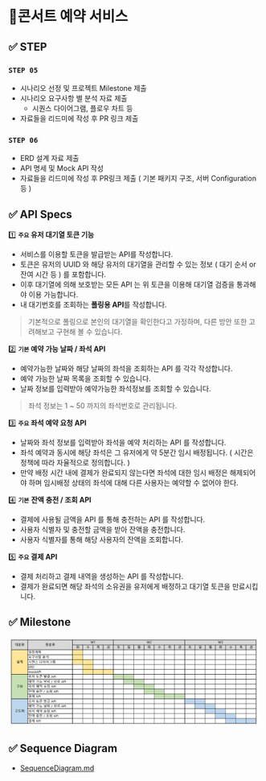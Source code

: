 # ️🎪️콘서트 예약 서비스
## ✅ STEP
### **`STEP 05`**
- 시나리오 선정 및 프로젝트 Milestone 제출
- 시나리오 요구사항 별 분석 자료 제출
  - 시퀀스 다이어그램, 플로우 차트 등
- 자료들을 리드미에 작성 후 PR 링크 제출

### **`STEP 06`**
- ERD 설계 자료 제출
- API 명세 및 Mock API 작성
- 자료들을 리드미에 작성 후 PR링크 제출 ( 기본 패키지 구조, 서버 Configuration 등 )

## ✅ API Specs
1️⃣ **`주요` 유저 대기열 토큰 기능**
- 서비스를 이용할 토큰을 발급받는 API를 작성합니다.
- 토큰은 유저의 UUID 와 해당 유저의 대기열을 관리할 수 있는 정보 ( 대기 순서 or 잔여 시간 등 ) 를 포함합니다.
- 이후 대기열에 의해 보호받는 모든 API 는 위 토큰을 이용해 대기열 검증을 통과해야 이용 가능합니다.
- 내 대기번호를 조회하는 **폴링용 API**를 작성합니다.
> 기본적으로 폴링으로 본인의 대기열을 확인한다고 가정하며, 다른 방안 또한 고려해보고 구현해 볼 수 있습니다.

2️⃣ **`기본` 예약 가능 날짜 / 좌석 API**
- 예약가능한 날짜와 해당 날짜의 좌석을 조회하는 API 를 각각 작성합니다.
- 예약 가능한 날짜 목록을 조회할 수 있습니다.
- 날짜 정보를 입력받아 예약가능한 좌석정보를 조회할 수 있습니다.
> 좌석 정보는 1 ~ 50 까지의 좌석번호로 관리됩니다.

3️⃣ **`주요` 좌석 예약 요청 API**
- 날짜와 좌석 정보를 입력받아 좌석을 예약 처리하는 API 를 작성합니다.
- 좌석 예약과 동시에 해당 좌석은 그 유저에게 약 5분간 임시 배정됩니다. ( 시간은 정책에 따라 자율적으로 정의합니다. )
- 만약 배정 시간 내에 결제가 완료되지 않는다면 좌석에 대한 임시 배정은 해제되어야 하며 임시배정 상태의 좌석에 대해 다른 사용자는 예약할 수 없어야 한다.

4️⃣ **`기본`**  **잔액 충전 / 조회 API**
- 결제에 사용될 금액을 API 를 통해 충전하는 API 를 작성합니다.
- 사용자 식별자 및 충전할 금액을 받아 잔액을 충전합니다.
- 사용자 식별자를 통해 해당 사용자의 잔액을 조회합니다.

5️⃣ **`주요` 결제 API**
- 결제 처리하고 결제 내역을 생성하는 API 를 작성합니다.
- 결제가 완료되면 해당 좌석의 소유권을 유저에게 배정하고 대기열 토큰을 만료시킵니다.

## ✅ Milestone
<img src="./Milestone.png" width="500px" title="Github_Logo"/>

## ✅ Sequence Diagram
- [SequenceDiagram.md](SequenceDiagram.md)
